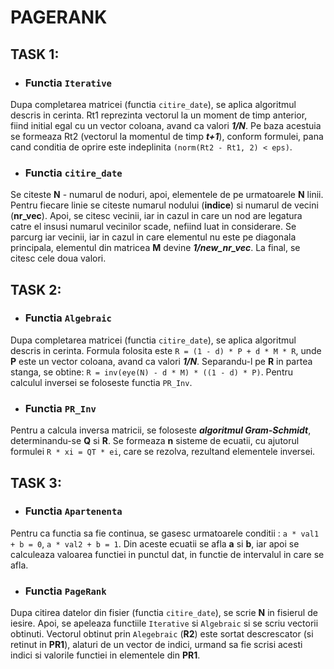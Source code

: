 # PAGERANK

##  TASK 1:

* ###  Functia `Iterative`
Dupa completarea matricei (functia `citire_date`), se aplica algoritmul descris in cerinta. Rt1 reprezinta vectorul la un moment de timp anterior, fiind initial egal cu un vector coloana, avand ca valori ***1/N***. Pe baza acestuia se formeaza Rt2 (vectorul la momentul de timp ***t+1***), conform formulei, pana cand conditia de oprire este indeplinita `(norm(Rt2 - Rt1, 2) < eps)`.

* ###  Functia `citire_date`
Se citeste **N** - numarul de noduri, apoi, elementele de pe urmatoarele **N** linii. Pentru fiecare linie se citeste numarul nodului (**indice**) si numarul de vecini  (**nr_vec**). Apoi, se citesc vecinii, iar in cazul in care un nod are legatura catre el insusi numarul vecinilor scade, nefiind luat in considerare. Se parcurg iar vecinii, iar in cazul in care elementul nu este pe diagonala principala, elementul din matricea **M** devine ***1/new_nr_vec***. La final, se citesc cele doua valori.

##  TASK 2:

* ###  Functia `Algebraic`
Dupa completarea matricei (functia `citire_date`), se aplica algoritmul descris in cerinta. Formula folosita este `R = (1 - d) * P + d * M * R`, unde **P** este un vector coloana, avand ca valori ***1/N***. Separandu-l pe **R** in partea stanga, se obtine: `R = inv(eye(N) - d * M) * ((1 - d) * P)`. Pentru calculul inversei se foloseste functia `PR_Inv`.

* ###  Functia `PR_Inv`
Pentru a calcula inversa matricii, se foloseste ***algoritmul Gram-Schmidt***, determinandu-se **Q** si **R**. Se formeaza **n** sisteme de ecuatii, cu ajutorul formulei `R * xi = QT * ei`, care se rezolva, rezultand elementele inversei.

##  TASK 3:

* ###  Functia `Apartenenta`
Pentru ca functia sa fie continua, se gasesc urmatoarele conditii : `a * val1 + b = 0`, `a * val2 + b = 1`. Din aceste ecuatii se afla **a** si **b**, iar apoi se calculeaza valoarea functiei in punctul dat, in functie de intervalul in care se afla.

* ###  Functia `PageRank`
Dupa citirea datelor din fisier (functia `citire_date`), se scrie **N** in fisierul de iesire. Apoi, se apeleaza functiile `Iterative` si `Algebraic` si se scriu vectorii obtinuti. Vectorul obtinut prin `Alegebraic` (**R2**) este sortat descrescator (si retinut in **PR1**), alaturi de un vector de indici, urmand sa fie scrisi acesti indici si valorile functiei in elementele din **PR1**.
